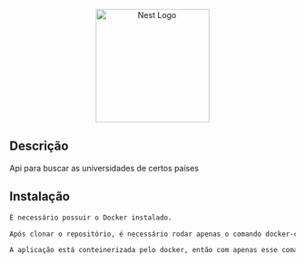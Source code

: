 <p align="center">
  <a href="http://nestjs.com/" target="blank"><img src="https://nestjs.com/img/logo-small.svg" width="200" alt="Nest Logo" /></a>
</p>



## Descrição
Api para buscar as universidades de certos países



## Instalação
```bash
É necessário possuir o Docker instalado.

Após clonar o repositório, é necessário rodar apenas o comando docker-compose up

A aplicação está conteinerizada pelo docker, então com apenas esse comando, tudo será instalado de forma automatica e o servidor da aplicação já estará funcionando
```

